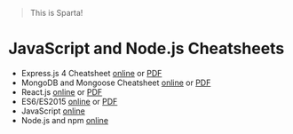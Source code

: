 > This is Sparta!

# JavaScript and Node.js Cheatsheets

- Express.js 4 Cheatsheet [online](https://github.com/azuresphere7/cheatsheets/tree/master/express4) or [PDF](https://github.com/azuresphere7/cheatsheets/tree/master/pdfs/express4-cheatsheet-webapplog.pdf)
- MongoDB and Mongoose Cheatsheet [online](https://github.com/azuresphere7/cheatsheets/tree/master/mongodb-mongoose) or [PDF](https://github.com/azuresphere7/cheatsheets/tree/master/pdfs/mongodb-cheatsheet-webapplog.pdf)
- React.js [online](https://github.com/azuresphere7/cheatsheets/tree/master/react) or [PDF](https://github.com/azuresphere7/cheatsheets/tree/master/pdfs/react-cheatsheet-webapplog.pdf)
- ES6/ES2015 [online](https://github.com/azuresphere7/cheatsheets/tree/master/es6) or [PDF](https://github.com/azuresphere7/cheatsheets/tree/master/pdfs/es6-cheatsheet-webapplog.pdf)
- JavaScript [online](https://github.com/azuresphere7/cheatsheets/tree/master/javascript)
- Node.js and npm [online](https://github.com/azuresphere7/cheatsheets/tree/master/node-npm)
